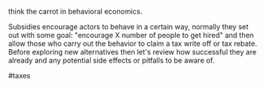 think the carrot in behavioral economics.  

Subsidies encourage actors to behave in a certain way, normally they set out with some goal: "encourage X number of people to get hired" and then allow those who carry out the behavior to claim a tax write off or tax rebate.  Before exploring new alternatives then let's review how successful they are already and any potential side effects or pitfalls to be aware of.



#taxes 